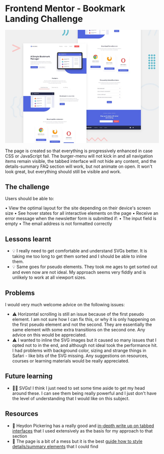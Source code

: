 # Frontend Mentor - Bookmark Landing Challenge

![Design preview for the Shortly URL shortening API coding challenge](./design/desktop-preview.jpg)

The page is created so that everything is progressively enhanced in case CSS or JavaScript fail. The burger-menu will not kick in and all navigation items remain visible, the tabbed interface will not hide any content, and the details-summary FAQ section will work, but not animate on open. It won't look great, but everything should still be visible and work.

## The challenge

Users should be able to:

• View the optimal layout for the site depending on their device's screen size
• See hover states for all interactive elements on the page
• Receive an error message when the newsletter form is submitted if:
• The input field is empty
• The email address is not formatted correctly

## Lessons learnt

- 💡 I really need to get comfortable and understand SVGs better. It is taking me too long to get them sorted and I should be able to inline them.
- 💡 Same goes for pseudo elements. They took me ages to get sorted out and even now are not ideal. My approach seems very fiddly and is unlikely to work at all viewport sizes.

## Problems

I would very much welcome advice on the following issues:

- ⚠️ Horizontal scrolling is still an issue because of the first pseudo element. I am not sure how I can fix this, or why it is only happening on the first pseudo element and not the second. They are essentially the same element with some extra transitions on the second one. Any advice on this would be appreciated.
- ⚠️ I wanted to inline the SVG images but it caused so many issues that I opted not to in the end, and although not ideal took the performance hit. I had problems with background color, sizing and strange things in Safari - like bits of the SVG missing. Any suggestions on resources, courses or learning materials would be really appreciated.

## Future learning

- 🙇‍♂️ SVGs! I think I just need to set some time aside to get my head around these. I can see them being really powerful and I just don't have the level of understanding that I would like on this subject.

## Resources

- 🔗 Heydon Pickering has a really good and [in-depth write up on tabbed interfaces](https://inclusive-components.design/tabbed-interfaces/) that I used extensively as the basis for my approach to that section
- 🔗 The page is a bit of a mess but it is the best [guide how to style details/summary elements](https://webdesign.tutsplus.com/tutorials/explaining-the-details-and-summary-elements--cms-21999) that I could find
